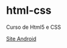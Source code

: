 # html-css
 Curso de Html5 e CSS

<a href="https://gilvaniltonribeiro.github.io/html-css/exercicios/modulo2Desafio/siteandroid.html">Site Android</a>